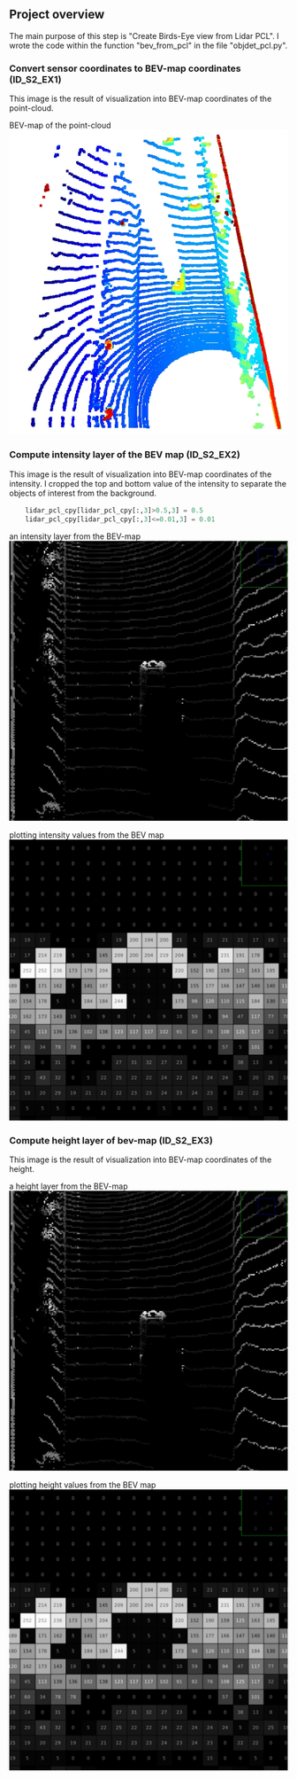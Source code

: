 ## Project overview
The main purpose of this step is "Create Birds-Eye view from Lidar PCL". I wrote the code within the function "bev_from_pcl" in the file "objdet_pcl.py".
### Convert sensor coordinates to BEV-map coordinates (ID_S2_EX1)
This image is the result of visualization into BEV-map coordinates of the point-cloud.

BEV-map of the point-cloud<br>
![BEV-map of the point-cloud](./id_s2_ex1.jpg "BEV-map of the point-cloud")

### Compute intensity layer of the BEV map (ID_S2_EX2)
This image is the result of visualization into BEV-map coordinates of the intensity.
I cropped the top and bottom value of the intensity to separate the objects of interest from the background.

~~~objdet_pcl.py
    lidar_pcl_cpy[lidar_pcl_cpy[:,3]>0.5,3] = 0.5
    lidar_pcl_cpy[lidar_pcl_cpy[:,3]<=0.01,3] = 0.01
~~~

an intensity layer from the BEV-map<br>
![intensity layer](./id_s2_ex2.jpg "intensity layer")

plotting intensity values from the BEV map<br>
![intensity values](./id_s2_ex2_2.jpg "intensity values")

### Compute height layer of bev-map (ID_S2_EX3)
This image is the result of visualization into BEV-map coordinates of the height.

a height layer from the BEV-map<br>
![height layer](./id_s2_ex2.jpg "height layer")

plotting height values from the BEV map<br>
![height values](./id_s2_ex2_2.jpg "height values")